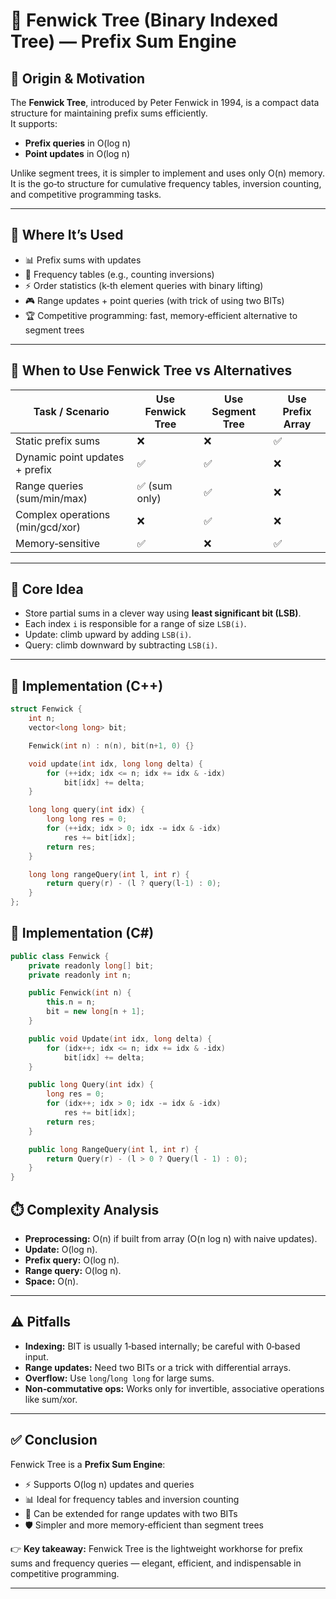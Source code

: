 # 🧠 Fenwick Tree (Binary Indexed Tree) — Prefix Sum Engine

## 📜 Origin & Motivation
The **Fenwick Tree**, introduced by Peter Fenwick in 1994, is a compact data structure for maintaining prefix sums efficiently.  
It supports:
- **Prefix queries** in O(log n)  
- **Point updates** in O(log n)  

Unlike segment trees, it is simpler to implement and uses only O(n) memory.  
It is the go‑to structure for cumulative frequency tables, inversion counting, and competitive programming tasks.

---

## 🧩 Where It’s Used
- 📊 Prefix sums with updates  
- 🔢 Frequency tables (e.g., counting inversions)  
- ⚡ Order statistics (k‑th element queries with binary lifting)  
- 🎮 Range updates + point queries (with trick of using two BITs)  
- 🏆 Competitive programming: fast, memory‑efficient alternative to segment trees  

---

## 🔁 When to Use Fenwick Tree vs Alternatives

| Task / Scenario                  | Use Fenwick Tree | Use Segment Tree | Use Prefix Array |
|----------------------------------|------------------|------------------|------------------|
| Static prefix sums               | ❌               | ❌               | ✅               |
| Dynamic point updates + prefix   | ✅               | ✅               | ❌               |
| Range queries (sum/min/max)      | ✅ (sum only)    | ✅               | ❌               |
| Complex operations (min/gcd/xor) | ❌               | ✅               | ❌               |
| Memory‑sensitive                 | ✅               | ❌               | ✅               |

---

## 🧱 Core Idea
- Store partial sums in a clever way using **least significant bit (LSB)**.  
- Each index `i` is responsible for a range of size `LSB(i)`.  
- Update: climb upward by adding `LSB(i)`.  
- Query: climb downward by subtracting `LSB(i)`.  

---

## 🚀 Implementation (C++)

```cpp
struct Fenwick {
    int n;
    vector<long long> bit;

    Fenwick(int n) : n(n), bit(n+1, 0) {}

    void update(int idx, long long delta) {
        for (++idx; idx <= n; idx += idx & -idx)
            bit[idx] += delta;
    }

    long long query(int idx) {
        long long res = 0;
        for (++idx; idx > 0; idx -= idx & -idx)
            res += bit[idx];
        return res;
    }

    long long rangeQuery(int l, int r) {
        return query(r) - (l ? query(l-1) : 0);
    }
};
```

## 🚀 Implementation (C#)
```cpp
public class Fenwick {
    private readonly long[] bit;
    private readonly int n;

    public Fenwick(int n) {
        this.n = n;
        bit = new long[n + 1];
    }

    public void Update(int idx, long delta) {
        for (idx++; idx <= n; idx += idx & -idx)
            bit[idx] += delta;
    }

    public long Query(int idx) {
        long res = 0;
        for (idx++; idx > 0; idx -= idx & -idx)
            res += bit[idx];
        return res;
    }

    public long RangeQuery(int l, int r) {
        return Query(r) - (l > 0 ? Query(l - 1) : 0);
    }
}
```

## ⏱️ Complexity Analysis

- **Preprocessing:** O(n) if built from array (O(n log n) with naive updates).  
- **Update:** O(log n).  
- **Prefix query:** O(log n).  
- **Range query:** O(log n).  
- **Space:** O(n).  

---

## ⚠️ Pitfalls

- **Indexing:** BIT is usually 1‑based internally; be careful with 0‑based input.  
- **Range updates:** Need two BITs or a trick with differential arrays.  
- **Overflow:** Use `long`/`long long` for large sums.  
- **Non‑commutative ops:** Works only for invertible, associative operations like sum/xor.  

---

## ✅ Conclusion

Fenwick Tree is a **Prefix Sum Engine**:

- ⚡ Supports O(log n) updates and queries  
- 📊 Ideal for frequency tables and inversion counting  
- 🔗 Can be extended for range updates with two BITs  
- 🛡️ Simpler and more memory‑efficient than segment trees  

👉 **Key takeaway:** Fenwick Tree is the lightweight workhorse for prefix sums and frequency queries — elegant, efficient, and indispensable in competitive programming.


---
